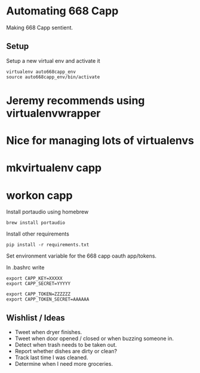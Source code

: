Automating 668 Capp
===================

Making 668 Capp sentient.

Setup
-----

Setup a new virtual env and activate it

    virtualenv auto668capp_env
    source auto668capp_env/bin/activate

# Jeremy recommends using virtualenvwrapper
# Nice for managing lots of virtualenvs
# mkvirtualenv capp
# workon capp

Install portaudio using homebrew

    brew install portaudio

Install other requirements

    pip install -r requirements.txt


Set environment variable for the 668 capp oauth app/tokens.

In .bashrc write

	export CAPP_KEY=XXXXX
	export CAPP_SECRET=YYYYY

	export CAPP_TOKEN=ZZZZZZ
	export CAPP_TOKEN_SECRET=AAAAAA


Wishlist / Ideas
----------------
- Tweet when dryer finishes.
- Tweet when door opened / closed or when buzzing someone in.
- Detect when trash needs to be taken out.
- Report whether dishes are dirty or clean?
- Track last time I was cleaned.
- Determine when I need more groceries.
